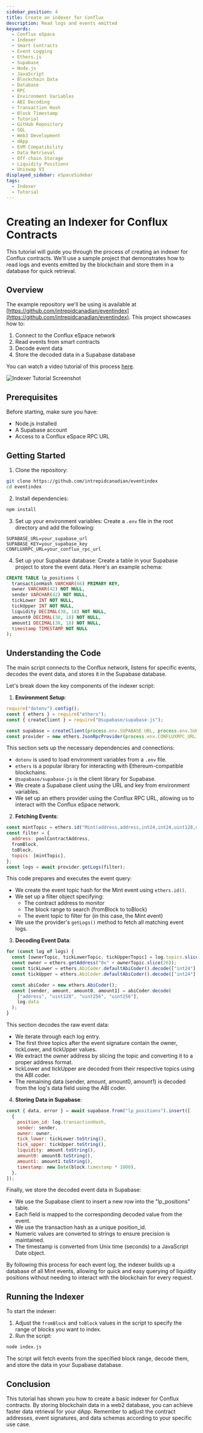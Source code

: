 ```yaml
---
sidebar_position: 4
title: Create an indexer for Conflux
description: Read logs and events emitted
keywords:
  - Conflux eSpace
  - Indexer
  - Smart Contracts
  - Event Logging
  - Ethers.js
  - Supabase
  - Node.js
  - JavaScript
  - Blockchain Data
  - Database
  - RPC
  - Environment Variables
  - ABI Decoding
  - Transaction Hash
  - Block Timestamp
  - Tutorial
  - GitHub Repository
  - SQL
  - Web3 Development
  - dApp
  - EVM Compatibility
  - Data Retrieval
  - Off-chain Storage
  - Liquidity Positions
  - Uniswap V3
displayed_sidebar: eSpaceSidebar
tags:
  - Indexer
  - Tutorial
---
```


# Creating an Indexer for Conflux Contracts

This tutorial will guide you through the process of creating an indexer for Conflux contracts. We'll use a sample project that demonstrates how to read logs and events emitted by the blockchain and store them in a database for quick retrieval.

## Overview

The example repository we'll be using is available at [https://github.com/intrepidcanadian/eventindex](https://github.com/intrepidcanadian/eventindex). This project showcases how to:

1. Connect to the Conflux eSpace network
2. Read events from smart contracts
3. Decode event data
4. Store the decoded data in a Supabase database

You can watch a video tutorial of this process [here](https://www.loom.com/share/859bf23a98c7467292f52c0ce949e4e1).

![Indexer Tutorial Screenshot](../img/IndexerTutorial.png)

## Prerequisites

Before starting, make sure you have:

- Node.js installed
- A Supabase account
- Access to a Conflux eSpace RPC URL

## Getting Started

1. Clone the repository:
  ```bash
  git clone https://github.com/intrepidcanadian/eventindex
  cd eventindex
  ```

2. Install dependencies:
  ```bash
  npm install
  ```

3. Set up your environment variables:
  Create a `.env` file in the root directory and add the following:
  ```
  SUPABASE_URL=your_supabase_url
  SUPABASE_KEY=your_supabase_key
  CONFLUXRPC_URL=your_conflux_rpc_url
  ```

4. Set up your Supabase database:
  Create a table in your Supabase project to store the event data. Here's an example schema:

  ```sql
  CREATE TABLE lp_positions (
    transactionHash VARCHAR(66) PRIMARY KEY,
    owner VARCHAR(42) NOT NULL,
    sender VARCHAR(42) NOT NULL,
    tickLower INT NOT NULL,
    tickUpper INT NOT NULL,
    liquidity DECIMAL(38, 18) NOT NULL,
    amount0 DECIMAL(38, 18) NOT NULL,
    amount1 DECIMAL(38, 18) NOT NULL,
    timestamp TIMESTAMP NOT NULL
  );
  ```

## Understanding the Code

The main script connects to the Conflux network, listens for specific events, decodes the event data, and stores it in the Supabase database.

Let's break down the key components of the indexer script:

1. **Environment Setup**:

  ```javascript
  require("dotenv").config();
  const { ethers } = require("ethers");
  const { createClient } = require("@supabase/supabase-js");

  const supabase = createClient(process.env.SUPABASE_URL, process.env.SUPABASE_KEY);
  const provider = new ethers.JsonRpcProvider(process.env.CONFLUXRPC_URL);
  ```

  This section sets up the necessary dependencies and connections:

  - `dotenv` is used to load environment variables from a `.env` file.
  - `ethers` is a popular library for interacting with Ethereum-compatible blockchains.
  - `@supabase/supabase-js` is the client library for Supabase.
  - We create a Supabase client using the URL and key from environment variables.
  - We set up an ethers provider using the Conflux RPC URL, allowing us to interact with the Conflux eSpace network.

2. **Fetching Events**:

  ```javascript
  const mintTopic = ethers.id("Mint(address,address,int24,int24,uint128,uint256,uint256)");
  const filter = {
    address: poolContractAddress,
    fromBlock,
    toBlock,
    topics: [mintTopic],
  };
  const logs = await provider.getLogs(filter);
  ```

  This code prepares and executes the event query:

  - We create the event topic hash for the Mint event using `ethers.id()`.
  - We set up a filter object specifying:
    - The contract address to monitor
    - The block range to search (fromBlock to toBlock)
    - The event topic to filter for (in this case, the Mint event)
  - We use the provider's `getLogs()` method to fetch all matching event logs.

3. **Decoding Event Data**:

  ```javascript
  for (const log of logs) {
    const [ownerTopic, tickLowerTopic, tickUpperTopic] = log.topics.slice(1);
    const owner = ethers.getAddress("0x" + ownerTopic.slice(26));
    const tickLower = ethers.AbiCoder.defaultAbiCoder().decode(["int24"], tickLowerTopic)[0];
    const tickUpper = ethers.AbiCoder.defaultAbiCoder().decode(["int24"], tickUpperTopic)[0];

    const abiCoder = new ethers.AbiCoder();
    const [sender, amount, amount0, amount1] = abiCoder.decode(
      ["address", "uint128", "uint256", "uint256"],
      log.data
    );
  }
  ```

  This section decodes the raw event data:

  - We iterate through each log entry.
  - The first three topics after the event signature contain the owner, tickLower, and tickUpper values.
  - We extract the owner address by slicing the topic and converting it to a proper address format.
  - tickLower and tickUpper are decoded from their respective topics using the ABI coder.
  - The remaining data (sender, amount, amount0, amount1) is decoded from the log's data field using the ABI coder.

4. **Storing Data in Supabase**:

  ```javascript
  const { data, error } = await supabase.from("lp_positions").insert([
    {
      position_id: log.transactionHash,
      sender: sender,
      owner: owner,
      tick_lower: tickLower.toString(),
      tick_upper: tickUpper.toString(),
      liquidity: amount.toString(),
      amount0: amount0.toString(),
      amount1: amount1.toString(),
      timestamp: new Date(block.timestamp * 1000),
    },
  ]);
  ```

  Finally, we store the decoded event data in Supabase:

  - We use the Supabase client to insert a new row into the "lp_positions" table.
  - Each field is mapped to the corresponding decoded value from the event.
  - We use the transaction hash as a unique position_id.
  - Numeric values are converted to strings to ensure precision is maintained.
  - The timestamp is converted from Unix time (seconds) to a JavaScript Date object.

By following this process for each event log, the indexer builds up a database of all Mint events, allowing for quick and easy querying of liquidity positions without needing to interact with the blockchain for every request.

## Running the Indexer

To start the indexer:

1. Adjust the `fromBlock` and `toBlock` values in the script to specify the range of blocks you want to index.
2. Run the script:
  ```bash
  node index.js
  ```

The script will fetch events from the specified block range, decode them, and store the data in your Supabase database.

## Conclusion

This tutorial has shown you how to create a basic indexer for Conflux contracts. By storing blockchain data in a web2 database, you can achieve faster data retrieval for your dApp. Remember to adjust the contract addresses, event signatures, and data schemas according to your specific use case.
